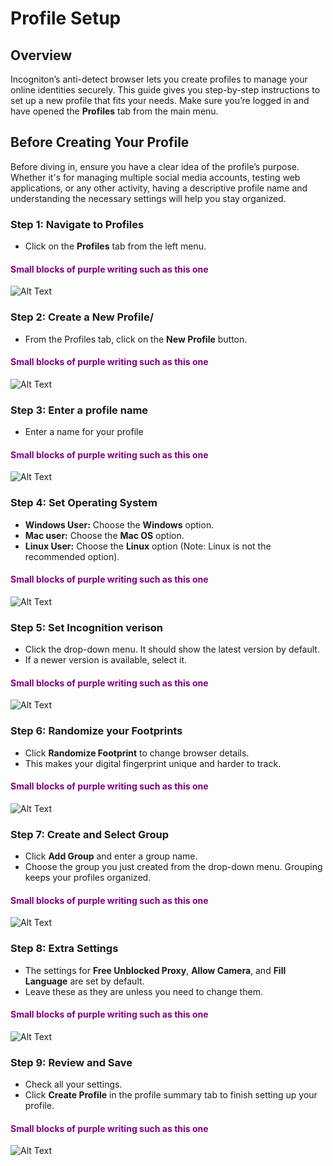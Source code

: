 # Profile Setup

## Overview

Incogniton’s anti-detect browser lets you create profiles to manage your online identities securely. This guide gives you step-by-step instructions to set up a new profile that fits your needs. Make sure you’re logged in and have opened the **Profiles** tab from the main menu.

## Before Creating Your Profile

Before diving in, ensure you have a clear idea of the profile’s purpose. Whether it's for managing multiple social media accounts, testing web applications, or any other activity, having a descriptive profile name and understanding the necessary settings will help you stay organized.

### Step 1: Navigate to Profiles

- Click on the **Profiles** tab from the left menu.

#### <span style="color: purple;">Small blocks of purple writing such as this one</span>
![Alt Text](assets/profile_gifs/Step1.gif)

### Step 2: Create a New Profile/

- From the Profiles tab, click on the **New Profile** button.

#### <span style="color: purple;">Small blocks of purple writing such as this one</span>
![Alt Text](assets/profile_gifs/Step2.gif)

### Step 3: Enter a profile name

- Enter a name for your profile

#### <span style="color: purple;">Small blocks of purple writing such as this one</span>
![Alt Text](assets/profile_gifs/Step3.gif)

### Step 4: Set Operating System

- **Windows User:** Choose the **Windows** option.
- **Mac user:** Choose the **Mac OS** option.
- **Linux User:** Choose the **Linux** option (Note: Linux is not the recommended option).

#### <span style="color: purple;">Small blocks of purple writing such as this one</span>
![Alt Text](assets/profile_gifs/Step4.gif)

### Step 5: Set Incognition verison

- Click the drop-down menu. It should show the latest version by default.
- If a newer version is available, select it.

#### <span style="color: purple;">Small blocks of purple writing such as this one</span>
![Alt Text](assets/profile_gifs/Step5.gif)

### Step 6: Randomize your Footprints

- Click **Randomize Footprint** to change browser details.
- This makes your digital fingerprint unique and harder to track.

#### <span style="color: purple;">Small blocks of purple writing such as this one</span>
![Alt Text](assets/profile_gifs/Step6.gif)

### Step 7: Create and Select Group

- Click **Add Group** and enter a group name. 
- Choose the group you just created from the drop-down menu. Grouping keeps your profiles organized.
  
#### <span style="color: purple;">Small blocks of purple writing such as this one</span>
![Alt Text](assets/profile_gifs/Step7.gif)

### Step 8: Extra Settings

- The settings for **Free Unblocked Proxy**, **Allow Camera**, and **Fill Language** are set by default.
- Leave these as they are unless you need to change them.
  
#### <span style="color: purple;">Small blocks of purple writing such as this one</span>
![Alt Text](assets/profile_gifs/Step8.gif)

### Step 9: Review and Save

- Check all your settings.
- Click **Create Profile** in the profile summary tab to finish setting up your profile.

#### <span style="color: purple;">Small blocks of purple writing such as this one</span>
![Alt Text](assets/profile_gifs/Step9.gif)